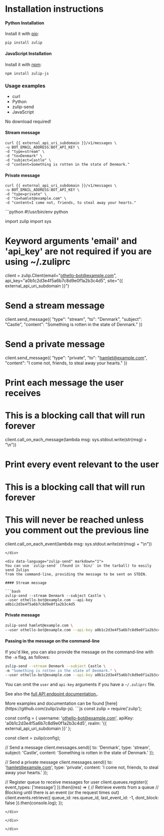 # Installation instructions

#### Python Installation
Install it with [pip](https://pypi.python.org/pypi/zulip/):
```
pip install zulip
```
#### JavaScript Installation
Install it with [npm](https://www.npmjs.com/package/zulip-js):
```
npm install zulip-js
```

### Usage examples
<div class="code-section" markdown="1">
<ul class="nav">
<li data-language="curl">curl</li>
<li data-language="python">Python</li>
<li data-language="zulip-send">zulip-send</li>
<li data-language="javascript">JavaScript</li>
</ul>
<div class="blocks">

<div data-language="curl" markdown="1">
No download required!

#### Stream message

```
curl {{ external_api_uri_subdomain }}/v1/messages \
-u BOT_EMAIL_ADDRESS:BOT_API_KEY \
-d "type=stream" \
-d "to=Denmark" \
-d "subject=Castle" \
-d "content=Something is rotten in the state of Denmark."
```

#### Private message
```
curl {{ external_api_uri_subdomain }}/v1/messages \
-u BOT_EMAIL_ADDRESS:BOT_API_KEY \
-d "type=private" \
-d "to=hamlet@example.com" \
-d "content=I come not, friends, to steal away your hearts."
```
</div>

<div data-language="python" markdown="1">
```python
#!/usr/bin/env python

import zulip
import sys

# Keyword arguments 'email' and 'api_key' are not required if you are using ~/.zuliprc
client = zulip.Client(email="othello-bot@example.com",
          api_key="a0b1c2d3e4f5a6b7c8d9e0f1a2b3c4d5",
          site="{{ external_api_uri_subdomain }}")
# Send a stream message
client.send_message({
"type": "stream",
"to": "Denmark",
"subject": "Castle",
"content": "Something is rotten in the state of Denmark."
})
# Send a private message
client.send_message({
"type": "private",
"to": "hamlet@example.com",
"content": "I come not, friends, to steal away your hearts."
})

# Print each message the user receives
# This is a blocking call that will run forever
client.call_on_each_message(lambda msg: sys.stdout.write(str(msg) + "\n"))

# Print every event relevant to the user
# This is a blocking call that will run forever
# This will never be reached unless you comment out the previous line
client.call_on_each_event(lambda msg: sys.stdout.write(str(msg) + "\n"))
```
</div>

<div data-language="zulip-send" markdown="1">
You can use `zulip-send` (found in `bin/` in the tarball) to easily send Zulips
from the command-line, providing the message to be sent on STDIN.

#### Stream message

```bash
zulip-send --stream Denmark --subject Castle \
--user othello-bot@example.com --api-key a0b1c2d3e4f5a6b7c8d9e0f1a2b3c4d5
```

#### Private message

```bash
zulip-send hamlet@example.com \
--user othello-bot@example.com --api-key a0b1c2d3e4f5a6b7c8d9e0f1a2b3c4d5
```

#### Passing in the message on the command-line

If you'd like, you can also provide the message on the command-line with the `-m` flag, as follows:


```bash
zulip-send --stream Denmark --subject Castle \
-m "Something is rotten in the state of Denmark." \
--user othello-bot@example.com --api-key a0b1c2d3e4f5a6b7c8d9e0f1a2b3c4d5
```

You can omit the `user` and `api-key` arguments if you have a `~/.zuliprc` file.

See also the [full API endpoint documentation.](/api/endpoints).
</div>

<div data-language="javascript" markdown="1">
More examples and documentation can be found [here](https://github.com/zulip/zulip-js).
```js
const zulip = require('zulip');

const config = {
username: 'othello-bot@example.com',
apiKey: 'a0b1c2d3e4f5a6b7c8d9e0f1a2b3c4d5',
realm: '{{ external_api_uri_subdomain }}'
};

const client = zulip(config);

// Send a message
client.messages.send({
to: 'Denmark',
type: 'stream',
subject: 'Castle',
content: 'Something is rotten in the state of Denmark.'
});

// Send a private message
client.messages.send({
to: 'hamlet@example.com',
type: 'private',
content: 'I come not, friends, to steal away your hearts.'
});

// Register queue to receive messages for user
client.queues.register({
event_types: ['message']
}).then((res) => {
// Retrieve events from a queue
// Blocking until there is an event (or the request times out)
client.events.retrieve({
queue_id: res.queue_id,
last_event_id: -1,
dont_block: false
}).then(console.log);
});
```
</div>

</div>

</div>
